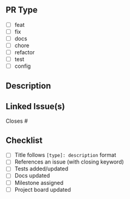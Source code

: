## PR Type
- [ ] feat
- [ ] fix
- [ ] docs
- [ ] chore
- [ ] refactor
- [ ] test
- [ ] config

## Description
<!-- What does this PR do and why? -->

## Linked Issue(s)
Closes #

## Checklist
- [ ] Title follows `[type]: description` format
- [ ] References an issue (with closing keyword)
- [ ] Tests added/updated
- [ ] Docs updated
- [ ] Milestone assigned
- [ ] Project board updated
